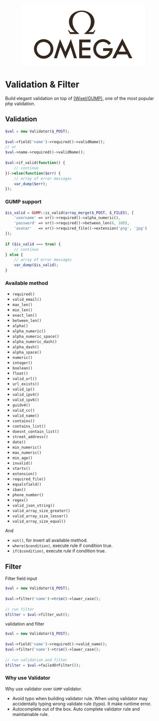 <p align="center">
    <a href="https://omegamvc.github.io" target="_blank">
        <img src="https://github.com/omegamvc/omega-assets/blob/main/images/logo-omega.png" alt="Omega Logo">
    </a>
</p>

# Validation & Filter

Build elegant validation on top of [(Wixel/GUMP)](https://github.com/Wixel/GUMP), one of the most popular php validation.

## Validation
```php
$val = new Validator($_POST);

$val->field('name')->required()->validName();
// or
$val->name->required()->validName();

$val->if_valid(function() {
    // continue
})->else(function($err) {
    // array of error messages
    var_dump($err);
});
```

### **GUMP support**
```php
$is_valid = GUMP::is_valid(array_merge($_POST, $_FILES), [
    'username' => vr()->required()->alpha_numeric(),
    'password' => vr()->required()->between_len(6, 100),
    'avatar'   => vr()->required_file()->extension('png', 'jpg')
]);

if ($is_valid === true) {
    // continue
} else {
    // array of error messages
    var_dump($is_valid);
}
```
### **Available method**

- `required()`
- `valid_email()`
- `max_len()`
- `min_len()`
- `exact_len()`
- `between_len()`
- `alpha()`
- `alpha_numeric()`
- `alpha_numeric_space()`
- `alpha_numeric_dash()`
- `alpha_dash()`
- `alpha_space()`
- `numeric()`
- `integer()`
- `boolean()`
- `float()`
- `valid_url()`
- `url_exists()`
- `valid_ip()`
- `valid_ipv4()`
- `valid_ipv6()`
- `guidv4()`
- `valid_cc()`
- `valid_name()`
- `contains()`
- `contains_list()`
- `doesnt_contain_list()`
- `street_address()`
- `date()`
- `min_numeric()`
- `max_numeric()`
- `min_age()`
- `invalid()`
- `starts()`
- `extension()`
- `required_file()`
- `equalsfield()`
- `iban()`
- `phone_number()`
- `regex()`
- `valid_json_string()`
- `valid_array_size_greater()`
- `valid_array_size_lesser()`
- `valid_array_size_equal()`

And
- `not()`, for invert all available method.
- `where($condition)`, execute rule if condition true.
- `if($condition)`, execute rule if condition true.

## Filter
Filter field input
```php
$val = new Validator($_POST);

$val->filter('name')->trim()->lower_case();

// run filter
$filter = $val->filter_out();
```
validation and filter
```php
$val = new Validator($_POST);

$val->field('name')->required()->valid_name();
$val->filter('name')->trim()->lower_case();

// run validation and filter
$filter = $val->failedOrFilter());
```

### **Why use Validator**
Why use validator over `GUMP` validator.
- Avoid typo when building validator rule. When using validator may accidentally typing wrong validate rule (typo). It make runtime error.
- Autocomplete out of the box. Auto complete validator rule and maintainable rule.
